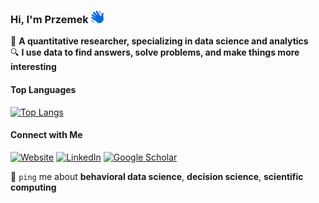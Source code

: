 ### Hi, I'm Przemek <img src="https://raw.githubusercontent.com/pmarcowski/pmarcowski/main/icons/hello.svg" alt="Hello" width="20" height="20"/>
🔢 **A quantitative researcher, specializing in data science and analytics**<br>
🔍 **I use data to find answers, solve problems, and make things more interesting**

#### Top Languages
[![Top Langs](https://github-readme-stats.vercel.app/api/top-langs/?username=pmarcowski&layout=compact&hide_title=true&hide_border=false&bg_color=00000000&hide=jupyter%20notebook)](https://github.com/anuraghazra/github-readme-stats)

#### Connect with Me
[![Website](https://img.shields.io/badge/Website-2671E5?style=flat-square&logo=Chainlink&logoColor=white)](https://pmarcowski.com/)
[![LinkedIn](https://img.shields.io/badge/LinkedIn-2671E5?style=flat-square&logo=linkedin&logoColor=white)](https://www.linkedin.com/in/przemyslaw-marcowski/)
[![Google Scholar](https://img.shields.io/badge/Google%20Scholar-2671E5?style=flat-square&logo=google-scholar&logoColor=white)](https://scholar.google.pl/citations?user=sB2hWn0AAAAJ&hl=en)

💬 `ping` me about **behavioral data science**, **decision science**, **scientific computing**
